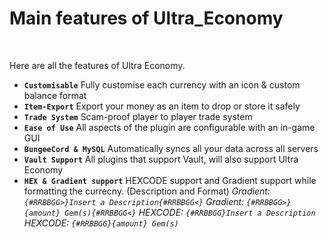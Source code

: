 # Main features of Ultra_Economy
<br>

Here are all the features of Ultra Economy.
<br>

* **`Customisable`**
    Fully customise each currency with an icon & custom balance format
* **`Item-Export`**
    Export your money as an item to drop or store it safely
* **`Trade System`**
    Scam-proof player to player trade system
* **`Ease of Use`**
    All aspects of the plugin are configurable with an in-game GUI
* **`BungeeCord & MySQL`**
    Automatically syncs all your data across all servers
* **`Vault Support`**
    All plugins that support Vault, will also support Ultra Economy
* **`HEX & Gradient support`**
    HEXCODE support and Gradient support while formatting the currecny. (Description and Format)
    *Gradient: `{#RRBBGG>}Insert a Description{#RRBBGG<}`*
    *Gradient: `{#RRBBGG>}{amount} Gem(s){#RRBBGG<}`*
    *HEXCODE: `{#RRBBGG}Insert a Description`*
    *HEXCODE: `{#RRBBGG}{amount} Gem(s)`*

